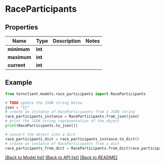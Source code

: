 # RaceParticipants


## Properties

Name | Type | Description | Notes
------------ | ------------- | ------------- | -------------
**minimum** | **int** |  | 
**maximum** | **int** |  | 
**current** | **int** |  | 

## Example

```python
from tornclient.models.race_participants import RaceParticipants

# TODO update the JSON string below
json = "{}"
# create an instance of RaceParticipants from a JSON string
race_participants_instance = RaceParticipants.from_json(json)
# print the JSON string representation of the object
print(RaceParticipants.to_json())

# convert the object into a dict
race_participants_dict = race_participants_instance.to_dict()
# create an instance of RaceParticipants from a dict
race_participants_from_dict = RaceParticipants.from_dict(race_participants_dict)
```
[[Back to Model list]](../README.md#documentation-for-models) [[Back to API list]](../README.md#documentation-for-api-endpoints) [[Back to README]](../README.md)


